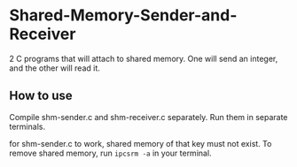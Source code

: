 # Shared-Memory-Sender-and-Receiver
2 C programs that will attach to shared memory. One will send an integer, and the other will read it.

## How to use
Compile shm-sender.c and shm-receiver.c separately. Run them in separate terminals.

for shm-sender.c to work, shared memory of that key must not exist. To remove shared memory, run `ipcsrm -a` in your terminal.
